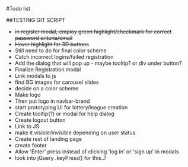 #Todo list

##TESTING GIT SCRIPT

+ ~~in register modal, employ green highlight/checkmark for correct password criteria/email~~
+ ~~Hover highlight for 3D buttons~~
 + Still need to do for final color scheme
+ Catch incorrect logins/failed registration
 + Add the dialog that will pop up - maybe tooltip? or div under button?
+ Finalize Registration modal
+ Link modals to js
+ find BG images for carousel slides
+ decide on a color scheme
+ Make logo
 + Then put logo in navbar-brand
+ start prototyping UI for lottery/league creation
+ Create tooltip(?) or modal for help dialog
+ Create logout button
 + Link to JS
 + make it visible/invisible depending on user status
+ Create rest of landing page
+ create footer
+ Allow 'Enter' press instead of clicking 'log in' or 'sign up' in modals
 + look into jQuery .keyPress() for this..?
